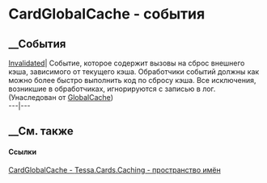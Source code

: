 # CardGlobalCache - события
##  __События
[Invalidated](E_Tessa_Platform_Caching_GlobalCache_1_Invalidated.htm)|
Событие, которое содержит вызовы на сброс внешнего кэша, зависимого от
текущего кэша. Обработчики событий должны как можно более быстро выполнить код
по сбросу кэша. Все исключения, возникшие в обработчиках, игнорируются с
записью в лог.  
(Унаследован от
[GlobalCache<TEventArgs>](T_Tessa_Platform_Caching_GlobalCache_1.htm))  
---|---  
##  __См. также
#### Ссылки
[CardGlobalCache - ](T_Tessa_Cards_Caching_CardGlobalCache.htm)
[Tessa.Cards.Caching - пространство имён](N_Tessa_Cards_Caching.htm)
